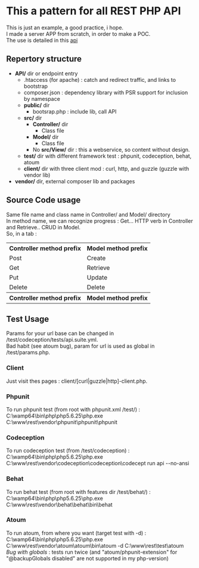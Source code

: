 #  This a pattern for all REST PHP API

This is just an example, a good practice, i hope.  
I made a server APP from scratch, in order to make a POC.  
The use is detailed in this [api](api.md)

## Repertory structure ##

- **API/** dir or endpoint entry
	- .htaccess (for apache) : catch and redirect traffic, and links to bootstrap
	- composer.json : dependency library with PSR support for inclusion by namespace
	- **public/** dir
		- bootsrap.php : include lib, call API
	- **src/** dir
		- **Controller/** dir
			- Class file
		- **Model/** dir
			- Class file
		- No **src/View/** dir : this a webservice, so content without design.
	- **test/** dir with different framework test : phpunit, codeception, behat, atoum
	- **client/** dir with three client mod : curl, http, and guzzle (guzzle with vendor lib)
- **vendor/** dir, external composer lib and packages

## Source Code usage ##

Same file name and class name in Controller/ and Model/ directory  
In method name, we can recognize progress : Get... HTTP verb in Controller and Retrieve.. CRUD in Model.  
So, in a tab :

<table>
<th>Controller method prefix</th><th>Model method prefix</th>
<tr><td>Post</td><td>Create</td></tr>
<tr><td>Get</td><td>Retrieve</td></tr>
<tr><td>Put</td><td>Update</td></tr>
<tr><td>Delete</td><td>Delete</td></tr>
<th>Controller method prefix</th><th>Model method prefix</th>
</table>

## Test Usage ##

Params for your url base can be changed in /test/codeception/tests/api.suite.yml.  
Bad habit (see atoum bug), param for url is used as global in /test/params.php.

### Client ###
Just visit thes pages : client/[curl|guzzle|http]-client.php.  

### Phpunit ###
To run phpunit test (from root with phpunit.xml /test/) :  
C:\wamp64\bin\php\php5.6.25\php.exe C:\www\rest\vendor\phpunit\phpunit\phpunit

### Codeception ###
To run codeception test (from /test/codeception) :  
C:\wamp64\bin\php\php5.6.25\php.exe C:\www\rest\vendor\codeception\codeception\codecept run api --no-ansi

### Behat ###
To run behat test (from root with features dir /test/behat/) :  
C:\wamp64\bin\php\php5.6.25\php.exe C:\www\rest\vendor\behat\behat\bin\behat

### Atoum ###
To run atoum, from where you want (target test with -d) :  
C:\wamp64\bin\php\php5.6.25\php.exe C:\www\rest\vendor\atoum\atoum\bin\atoum -d C:\www\rest\test\atoum  
*Bug with globals* : tests run twice (and "atoum/phpunit-extension" for "@backupGlobals disabled" are not supported in my php-version)




